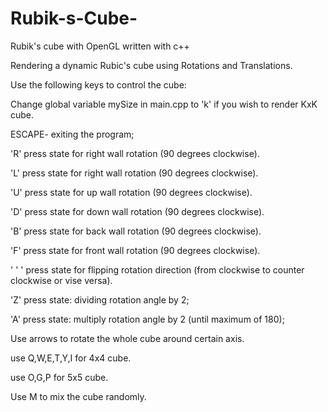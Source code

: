 # Rubik-s-Cube-
Rubik's cube with OpenGL written with c++

Rendering a dynamic Rubic's cube using Rotations and Translations.

Use the following keys to control the cube:

Change global variable mySize in main.cpp to 'k' if you wish to render KxK cube.

ESCAPE- exiting the program;

'R' press state for right wall rotation (90 degrees clockwise).

'L' press state for right wall rotation (90 degrees clockwise).

'U' press state for up wall rotation (90 degrees clockwise).

'D' press state for down wall rotation (90 degrees clockwise).

'B' press state for back wall rotation (90 degrees clockwise).

'F' press state for front wall rotation (90 degrees clockwise).

' ' ' press state for flipping rotation direction (from clockwise to counter clockwise or vise versa).

'Z' press state: dividing rotation angle by 2;

'A' press state: multiply rotation angle by 2 (until maximum of 180);

Use arrows to rotate the whole cube around certain axis.

use Q,W,E,T,Y,I  for 4x4 cube.	

use O,G,P for 5x5 cube.

Use M to mix the cube randomly.

